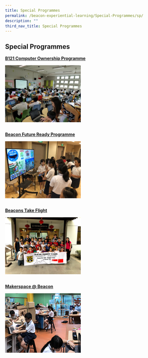 ```yaml
---
title: Special Programmes
permalink: /beacon-experiential-learning/Special-Programmes/sp/
description: ""
third_nav_title: Special Programmes
---
```

## Special Programmes

**[B121 Computer Ownership Programme](/beacon-experiential-learning/Special-Programmes/b121/)**

<img src="/images/b121.jpg" style="width:49%" align=left>
<br clear="left"><br>

**[Beacon Future Ready Programme](/beacon-experiential-learning/Special-Programmes/bfrr/)**

<img src="/images/P5 Community Project 14.jpeg" style="width:49%" align=left>
<br clear="left"><br>

**[Beacons Take Flight](/beacon-experiential-learning/Special-Programmes/btf)**

<img src="/images/shanghaisuzhuojpg.jpg" style="width:49%" align=left>
<br clear="left"><br>

**[Makerspace @ Beacon](/beacon-experiential-learning/Special-Programmes/makerspace)**

<img src="/images/Makerspace02.jpg" style="width:49%" align=left>
